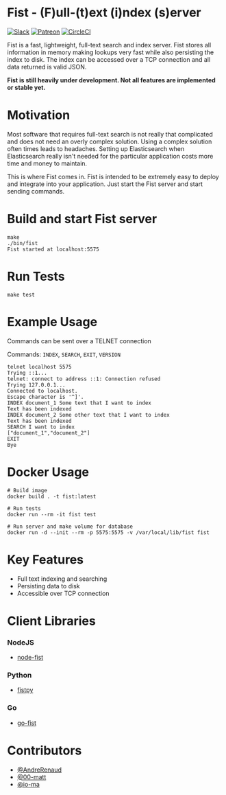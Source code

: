 # Fist - (F)ull-(t)ext (i)ndex (s)erver 

[![Slack](https://img.shields.io/badge/Slack-Join%20the%20slack%20channel-BLUE.svg)](https://join.slack.com/t/fist-global/shared_invite/enQtNjcyNzY4MTUwMDg0LTRiYzM5ZWNkOTMwODYzODRjNDQzNThiYjdhNjgzZDUxZGYxODRjOTI4NTcwYmYzYmI5MTViYjFiNGFlNWEwYjY)
[![Patreon](https://img.shields.io/badge/Patreon-Help%20fund%20this%20project-RED.svg)](https://www.patreon.com/fistproject)
[![CircleCI](https://circleci.com/gh/f-prime/fist.svg?style=svg)](https://circleci.com/gh/f-prime/fist)

Fist is a fast, lightweight, full-text search and index server. Fist stores all information in memory making lookups very fast while also persisting the index to disk. The index can be accessed over a TCP connection and all data returned is valid JSON.

**Fist is still heavily under development. Not all features are implemented or stable yet.**

# Motivation

Most software that requires full-text search is not really that complicated and does not need an overly complex solution. Using a complex solution often times leads to headaches. 
Setting up Elasticsearch when Elasticsearch really isn't needed for the particular application costs more time and money to maintain. 

This is where Fist comes in. Fist is intended to be extremely easy to deploy and integrate into your application. Just start the Fist server and start sending commands.

# Build and start Fist server

```
make
./bin/fist
Fist started at localhost:5575
```

# Run Tests

```
make test
```

# Example Usage

Commands can be sent over a TELNET connection

Commands: `INDEX`, `SEARCH`, `EXIT`, `VERSION`

```
telnet localhost 5575
Trying ::1...
telnet: connect to address ::1: Connection refused
Trying 127.0.0.1...
Connected to localhost.
Escape character is '^]'.
INDEX document_1 Some text that I want to index
Text has been indexed
INDEX document_2 Some other text that I want to index
Text has been indexed
SEARCH I want to index
["document_1","document_2"]
EXIT
Bye
```

# Docker Usage

```
# Build image
docker build . -t fist:latest

# Run tests
docker run --rm -it fist test

# Run server and make volume for database
docker run -d --init --rm -p 5575:5575 -v /var/local/lib/fist fist
```

# Key Features

- Full text indexing and searching
- Persisting data to disk
- Accessible over TCP connection

# Client Libraries

### NodeJS

- [node-fist](https://github.com/00-matt/node-fist)

### Python

- [fistpy](https://github.com/puria/fistpy)

### Go

- [go-fist](https://github.com/sonirico/go-fist)

# Contributors

- [@AndreRenaud](https://github.com/AndreRenaud)
- [@00-matt](https://github.com/00-matt)
- [@io-ma](https://github.com/io-ma)
